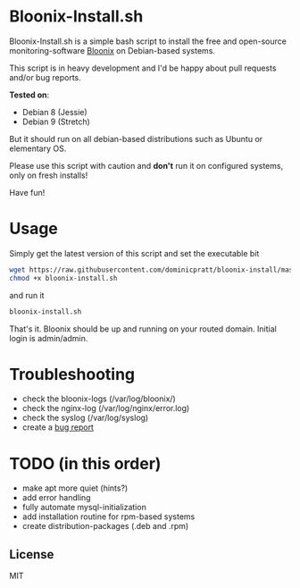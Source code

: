# Bloonix-Install.sh

Bloonix-Install.sh is a simple bash script to install the free and open-source monitoring-software [Bloonix](https://bloonix.org/) on Debian-based systems.

This script is in heavy development and I'd be happy about pull requests and/or bug reports.

**Tested on**:
  - Debian 8 (Jessie)
  - Debian 9 (Stretch)

But it should run on all debian-based distributions such as Ubuntu or elementary OS.

Please use this script with caution and **don't** run it on configured systems, only on fresh installs!

Have fun!

# Usage

Simply get the latest version of this script and set the executable bit
```sh
wget https://raw.githubusercontent.com/dominicpratt/bloonix-install/master/bloonix-install.sh
chmod +x bloonix-install.sh
```
and run it
```sh
bloonix-install.sh
```

That's it. Bloonix should be up and running on your routed domain. Initial login is admin/admin.

# Troubleshooting
  - check the bloonix-logs (/var/log/bloonix/)
  - check the nginx-log (/var/log/nginx/error.log)
  - check the syslog (/var/log/syslog)
  - create a [bug report](https://github.com/dominicpratt/bloonix-install/issues)

# TODO (in this order)
  - make apt more quiet (hints?)
  - add error handling
  - fully automate mysql-initialization
  - add installation routine for rpm-based systems
  - create distribution-packages (.deb and .rpm)

License
----

MIT
